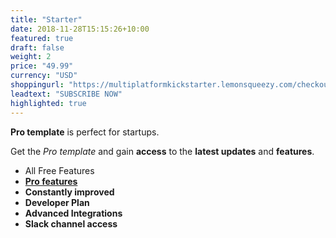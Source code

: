 ```yaml
---
title: "Starter"
date: 2018-11-28T15:15:26+10:00
featured: true
draft: false
weight: 2
price: "49.99"
currency: "USD"
shoppingurl: "https://multiplatformkickstarter.lemonsqueezy.com/checkout/buy/cb91765d-b736-4c8d-a5a0-2d07ddf2e87b"
leadtext: "SUBSCRIBE NOW"
highlighted: true
---
```


**Pro template** is perfect for startups. 

Get the *Pro template* and gain **access** to the **latest updates** and **features**.

* All Free Features
* **[Pro features](/features)**
* **Constantly improved**
* **Developer Plan**
* **Advanced Integrations**
* **Slack channel access**
